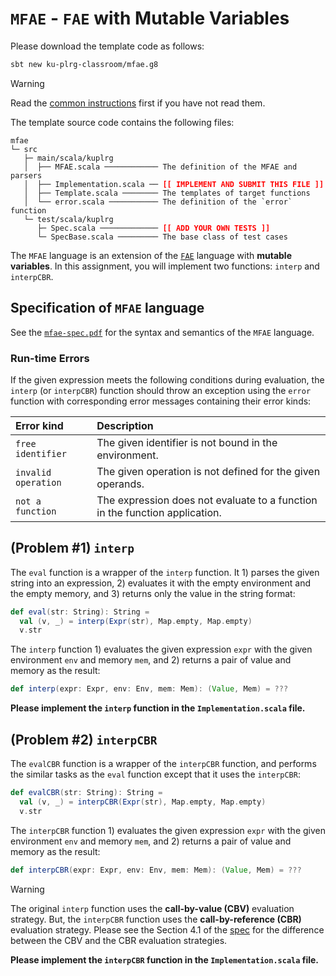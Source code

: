 # `MFAE` - `FAE` with Mutable Variables

Please download the template code as follows:
```bash
sbt new ku-plrg-classroom/mfae.g8
```

> [!WARNING]
>
> Read the [common instructions](https://github.com/ku-plrg-classroom/docs/blob/main/README.md) first if you have not read them.

The template source code contains the following files:
<pre><code>mfae
└─ src
   ├─ main/scala/kuplrg
   │  ├── MFAE.scala ──────────── The definition of the MFAE and parsers
   │  ├── Implementation.scala ── <b style='color:red;'>[[ IMPLEMENT AND SUBMIT THIS FILE ]]</b>
   │  ├── Template.scala ──────── The templates of target functions
   │  └── error.scala ─────────── The definition of the `error` function
   └─ test/scala/kuplrg
      ├─ Spec.scala ───────────── <b style='color:red;'>[[ ADD YOUR OWN TESTS ]]</b>
      └─ SpecBase.scala ───────── The base class of test cases</code></pre>

The `MFAE` language is an extension of the [`FAE`](../fae/README.md) language
with **mutable variables**. In this assignment, you will implement two
functions: `interp` and `interpCBR`.

## Specification of `MFAE` language

See the [`mfae-spec.pdf`](./mfae-spec.pdf) for the syntax and semantics of the
`MFAE` language.

### Run-time Errors

If the given expression meets the following conditions during evaluation, the
`interp` (or `interpCBR`) function should throw an exception using the `error`
function with corresponding error messages containing their error kinds:

| Error kind | Description |
|:-----------|:------------|
| `free identifier` | The given identifier is not bound in the environment. |
| `invalid operation` | The given operation is not defined for the given operands. |
| `not a function` | The expression does not evaluate to a function in the function application. |

## (Problem #1) `interp`

The `eval` function is a wrapper of the `interp` function. It 1) parses the
given string into an expression, 2) evaluates it with the empty environment and
the empty memory, and 3) returns only the value in the string format:
```scala
def eval(str: String): String =
  val (v, _) = interp(Expr(str), Map.empty, Map.empty)
  v.str
```

The `interp` function 1) evaluates the given expression `expr` with the given
environment `env` and memory `mem`, and 2) returns a pair of value and memory as
the result:
```scala
def interp(expr: Expr, env: Env, mem: Mem): (Value, Mem) = ???
```
**Please implement the `interp` function in the `Implementation.scala` file.**

## (Problem #2) `interpCBR`

The `evalCBR` function is a wrapper of the `interpCBR` function, and performs
the similar tasks as the `eval` function except that it uses the `interpCBR`:
```scala
def evalCBR(str: String): String =
  val (v, _) = interpCBR(Expr(str), Map.empty, Map.empty)
  v.str
```

The `interpCBR` function 1) evaluates the given expression `expr` with the given
environment `env` and memory `mem`, and 2) returns a pair of value and memory as
the result:
```scala
def interpCBR(expr: Expr, env: Env, mem: Mem): (Value, Mem) = ???
```
> [!WARNING]
>
> The original `interp` function uses the **call-by-value (CBV)**
> evaluation strategy. But, the `interpCBR` function uses the
> **call-by-reference (CBR)** evaluation strategy. Please see the Section 4.1 of
> the [spec](./mfae-spec.pdf) for the difference between the CBV and the CBR
> evaluation strategies.

**Please implement the `interpCBR` function in the `Implementation.scala` file.**
